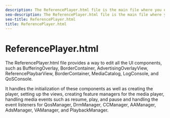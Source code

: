 ```yaml
---
description: The ReferencePlayer.html file is the main file where you enable and disable feature managers, pass a JSON file or FLASHVAR values for configuration, set up listeners for various events, and edit the user interface.
seo-description: The ReferencePlayer.html file is the main file where you enable and disable feature managers, pass a JSON file or FLASHVAR values for configuration, set up listeners for various events, and edit the user interface.
seo-title: ReferencePlayer.html
title: ReferencePlayer.html
---
```


# ReferencePlayer.html

The ReferencePlayer.html file provides a way to edit all the UI components, such as BufferingOverlay, BorderContainer, AdvertisingOverlayView, ReferencePlaybarView, BorderContainer, MediaCatalog, LogConsole, and QoSConsole.

It handles the initialization of these components as well as creating the player, setting up the views, creating feature managers for the media player, handling media events such as resume, play, and pause and handling the event listeners for QosManager, DrmManager, CCManager, AAManager, AdsManager, VAManager, and PlaybackManager.

